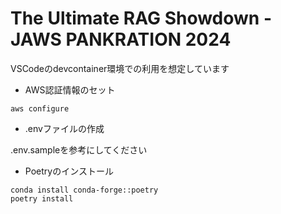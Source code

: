 # The Ultimate RAG Showdown - JAWS PANKRATION 2024

VSCodeのdevcontainer環境での利用を想定しています

* AWS認証情報のセット

```shell
aws configure
```

* .envファイルの作成

.env.sampleを参考にしてください

* Poetryのインストール

```shell
conda install conda-forge::poetry
poetry install
```
